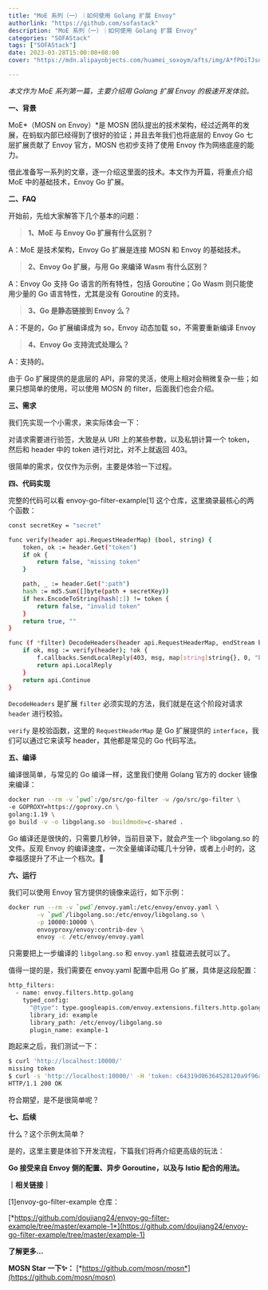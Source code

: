 ```yaml
---
title: "MoE 系列（一）｜如何使用 Golang 扩展 Envoy"
authorlink: "https://github.com/sofastack"
description: "MoE 系列（一）｜如何使用 Golang 扩展 Envoy"
categories: "SOFAStack"
tags: ["SOFAStack"]
date: 2023-03-28T15:00:00+08:00
cover: "https://mdn.alipayobjects.com/huamei_soxoym/afts/img/A*fPOiTJsdpxMAAAAAAAAAAAAADrGAAQ/original"

---
```


*本文作为 MoE 系列第一篇，主要介绍用 Golang 扩展 Envoy 的极速开发体验。*

**一、背景**

MoE*（MOSN on Envoy）*是 MOSN 团队提出的技术架构，经过近两年的发展，在蚂蚁内部已经得到了很好的验证；并且去年我们也将底层的 Envoy Go 七层扩展贡献了 Envoy 官方，MOSN 也初步支持了使用 Envoy 作为网络底座的能力。

借此准备写一系列的文章，逐一介绍这里面的技术。本文作为开篇，将重点介绍 MoE 中的基础技术，Envoy Go 扩展。

**二、FAQ**

开始前，先给大家解答下几个基本的问题：

> **1、MoE 与 Envoy Go 扩展有什么区别？**

A：MoE 是技术架构，Envoy Go 扩展是连接 MOSN 和 Envoy 的基础技术。

> **2、Envoy Go 扩展，与用 Go 来编译 Wasm 有什么区别？**

A：Envoy Go 支持 Go 语言的所有特性，包括 Goroutine；Go Wasm 则只能使用少量的 Go 语言特性，尤其是没有 Goroutine 的支持。

> **3、Go 是静态链接到 Envoy 么？**

A：不是的，Go 扩展编译成为 so，Envoy 动态加载 so，不需要重新编译 Envoy

> **4、Envoy Go 支持流式处理么？**

A：支持的。

由于 Go 扩展提供的是底层的 API，非常的灵活，使用上相对会稍微复杂一些；如果只想简单的使用，可以使用 MOSN 的 filter，后面我们也会介绍。

**三、需求**

我们先实现一个小需求，来实际体会一下：

对请求需要进行验签，大致是从 URI 上的某些参数，以及私钥计算一个 token，然后和 header 中的 token 进行对比，对不上就返回 403。

很简单的需求，仅仅作为示例，主要是体验一下过程。

**四、代码实现**

完整的代码可以看 envoy-go-filter-example[1] 这个仓库，这里摘录最核心的两个函数：

```bash
const secretKey = "secret"

func verify(header api.RequestHeaderMap) (bool, string) {
    token, ok := header.Get("token")
    if ok {
        return false, "missing token"
    }

    path, _ := header.Get(":path")
    hash := md5.Sum([]byte(path + secretKey))
    if hex.EncodeToString(hash[:]) != token {
        return false, "invalid token"
    }
    return true, ""
}

func (f *filter) DecodeHeaders(header api.RequestHeaderMap, endStream bool) api.StatusType {
    if ok, msg := verify(header); !ok {
        f.callbacks.SendLocalReply(403, msg, map[string]string{}, 0, "bad-request")
        return api.LocalReply
    }
    return api.Continue
}
```

`DecodeHeaders` 是扩展 `filter` 必须实现的方法，我们就是在这个阶段对请求 `header` 进行校验。

`verify` 是校验函数，这里的 `RequestHeaderMap` 是 Go 扩展提供的 `interface`，我们可以通过它来读写 header，其他都是常见的 Go 代码写法。

**五、编译**

编译很简单，与常见的 Go 编译一样，这里我们使用 Golang 官方的 docker 镜像来编译：

```bash
docker run --rm -v `pwd`:/go/src/go-filter -w /go/src/go-filter \
-e GOPROXY=https://goproxy.cn \
golang:1.19 \
go build -v -o libgolang.so -buildmode=c-shared .
```

Go 编译还是很快的，只需要几秒钟，当前目录下，就会产生一个 libgolang.so 的文件。反观 Envoy 的编译速度，一次全量编译动辄几十分钟，或者上小时的，这幸福感提升了不止一个档次。🥰

**六、运行**

我们可以使用 Envoy 官方提供的镜像来运行，如下示例：

```bash
docker run --rm -v `pwd`/envoy.yaml:/etc/envoy/envoy.yaml \
        -v `pwd`/libgolang.so:/etc/envoy/libgolang.so \
        -p 10000:10000 \
        envoyproxy/envoy:contrib-dev \
        envoy -c /etc/envoy/envoy.yaml
```

只需要把上一步编译的 `libgolang.so` 和 `envoy.yaml` 挂载进去就可以了。

值得一提的是，我们需要在 envoy.yaml 配置中启用 Go 扩展，具体是这段配置：

```bash
http_filters:
  - name: envoy.filters.http.golang
    typed_config:
      "@type": type.googleapis.com/envoy.extensions.filters.http.golang.v3alpha.Config
      library_id: example
      library_path: /etc/envoy/libgolang.so
      plugin_name: example-1
```

跑起来之后，我们测试一下：

```bash
$ curl 'http://localhost:10000/'
missing token
$ curl -s 'http://localhost:10000/' -H 'token: c64319d06364528120a9f96af62ea83d' -I
HTTP/1.1 200 OK
```

符合期望，是不是很简单呢？

**七、后续**

什么？这个示例太简单？

是的，这里主要是体验下开发流程，下篇我们将再介绍更高级的玩法：

**Go 接受来自 Envoy 侧的配置、异步 Goroutine，以及与 Istio 配合的用法。**

**｜相关链接｜**

[1]envoy-go-filter-example 仓库：

[*https://github.com/doujiang24/envoy-go-filter-example/tree/master/example-1*](https://github.com/doujiang24/envoy-go-filter-example/tree/master/example-1)

**了解更多…**

**MOSN Star 一下✨：**
[*https://github.com/mosn/mosn*](https://github.com/mosn/mosn)
